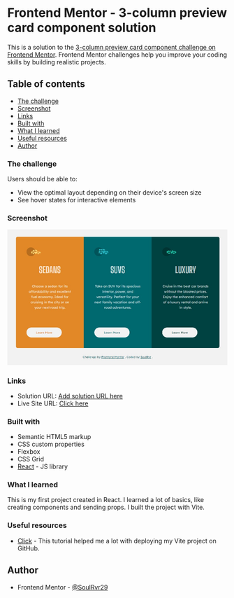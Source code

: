 # Frontend Mentor - 3-column preview card component solution

This is a solution to the [3-column preview card component challenge on Frontend Mentor](https://www.frontendmentor.io/challenges/3column-preview-card-component-pH92eAR2-). Frontend Mentor challenges help you improve your coding skills by building realistic projects. 

## Table of contents

  - [The challenge](#the-challenge)
  - [Screenshot](#screenshot)
  - [Links](#links)
  - [Built with](#built-with)
  - [What I learned](#what-i-learned)
  - [Useful resources](#useful-resources)
- [Author](#author)

### The challenge

Users should be able to:

- View the optimal layout depending on their device's screen size
- See hover states for interactive elements

### Screenshot

![](./screenshot.jpeg)

### Links

- Solution URL: [Add solution URL here](https://your-solution-url.com)
- Live Site URL: [Click here]([https://your-live-site-url.com](https://soulrvr29.github.io/3-column-preview-card-component/))

### Built with

- Semantic HTML5 markup
- CSS custom properties
- Flexbox
- CSS Grid
- [React](https://reactjs.org/) - JS library

### What I learned

This is my first project created in React. I learned a lot of basics, like creating components and sending props. I built the project with Vite.

### Useful resources

- [Click]([https://www.example.com](https://dev.to/shashannkbawa/deploying-vite-app-to-github-pages-3ane)) - This tutorial helped me a lot with deploying my Vite project on GitHub.

## Author

- Frontend Mentor - [@SoulRvr29]([https://www.frontendmentor.io/profile/yourusername](https://www.frontendmentor.io/profile/SoulRvr29))
